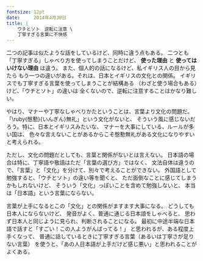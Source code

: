```yaml
---
fontsize: 12pt
date:     2014年4月30日
title: |
    ウチとソト　逆転に注意 \
    丁寧すぎる言葉に不快感
---
```


二つの記事は似たような話をしているけど、同時に違う点もある。
二つとも「丁寧すぎる」しゃべり方を使ってしまうことだけど、
 __使った理由__ と __使ってはいけない理由__ は違う。
また、個人的の話になるけど、私イギリス人の目から見たら
もう一つの違いがある。それは、日本とイギリスの文化との関係。
イギリスでも丁寧すぎる言葉を使ってしまうことが結構ある
（わざと使う場合もある）けど、「ウチとソト」の違いは
全くないので、逆転に注意することはかなり難しい。

やはり、マナーや丁寧なしゃべりかたということは、言葉より文化の問題だ。
「\ruby{慇懃}{いんぎん}無礼」という文化がないと、
そういう風に感じないだろう。特に、日本とイギリスみたいな、
マナーを大事にしている、ルールが多い国は、
色々な言えないことがあるからこそ慇懃無礼がある文化になりやすいと考えられる。

ただし、文化の問題だとしても、言葉と関係がないとは言えない。
日本語の場合は特に、丁寧語や敬語はただ「言葉の選び方」ではなく、
文法自体は違うので、「言葉」と「文化」を分けて、別々で考えることができない。
外国語として勉強すると、「ウチとソト」の違い等を聞くと、
ただ面倒なことに感じてしまうかもしれないけど、
そういう「文化」っぽいことを含めて勉強しないと、
本当は「日本語」という言葉にならない。

言葉が上手になるとこの「文化」との関係がますます大事になる。
どうしても日本人にならないけど、
発音がよく、普通に通じる日本語をしゃべると、
思わず日本人と同じように見られ、判断されることになる。
最初に中途半端な日本語で話すと「すごい！この人ようがんばってる！」
と思われるが、ある程度上手くなって、
普通に話しているときに丁寧すぎる言葉（あるいは丁寧さが足りない言葉）
を使うと、「あの人日本語が上手だけど感じ悪い」と思われることがよくある。
